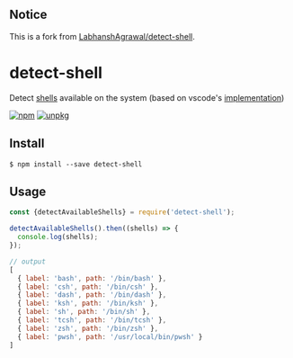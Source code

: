 ## Notice

This is a fork from [LabhanshAgrawal/detect-shell](https://github.com/LabhanshAgrawal/detect-shell).

# detect-shell

Detect [shells](https://en.wikipedia.org/wiki/Shell_(computing)) available on the system (based on vscode's [implementation](https://github.com/microsoft/vscode/blob/master/src/vs/workbench/contrib/terminal/node/terminal.ts))

[![npm](https://img.shields.io/npm/v/detect-shell?style=for-the-badge)](https://www.npmjs.com/package/detect-shell)
[![unpkg](https://img.shields.io/badge/dynamic/json?label=unpkg&query=$.version&url=https%3A%2F%2Funpkg.com%2Fdetect-shell%40latest%2Fpackage.json&style=for-the-badge&color=orange)](https://unpkg.com/detect-shell@latest/)

## Install

```
$ npm install --save detect-shell
```

## Usage

```js
const {detectAvailableShells} = require('detect-shell');

detectAvailableShells().then((shells) => {
  console.log(shells);
});

// output
[
  { label: 'bash', path: '/bin/bash' },
  { label: 'csh', path: '/bin/csh' },
  { label: 'dash', path: '/bin/dash' },
  { label: 'ksh', path: '/bin/ksh' },
  { label: 'sh', path: '/bin/sh' },
  { label: 'tcsh', path: '/bin/tcsh' },
  { label: 'zsh', path: '/bin/zsh' },
  { label: 'pwsh', path: '/usr/local/bin/pwsh' }
]
```
